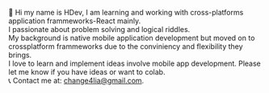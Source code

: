 :wave: Hi my name is HDev, I am learning and working with cross-platforms application frammeworks-React mainly.  
I passionate about problem solving and logical riddles.  
My background is native mobile application development but moved on to crossplatform frammeworks due to the conviniency and flexibility they brings.  
I love to learn and implement ideas involve mobile app development. Please let me know if you have ideas or want to colab.  
:telephone_receiver: Contact me at: change4lia@gmail.com.  

